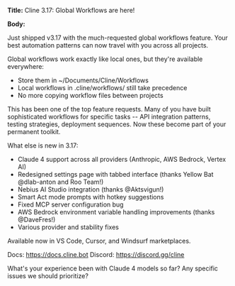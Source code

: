 **Title:** Cline 3.17: Global Workflows are here!

**Body:**

Just shipped v3.17 with the much-requested global workflows feature. Your best automation patterns can now travel with you across all projects.

Global workflows work exactly like local ones, but they're available everywhere:
- Store them in ~/Documents/Cline/Workflows
- Local workflows in .cline/workflows/ still take precedence
- No more copying workflow files between projects

This has been one of the top feature requests. Many of you have built sophisticated workflows for specific tasks -- API integration patterns, testing strategies, deployment sequences. Now these become part of your permanent toolkit.

What else is new in 3.17:
- Claude 4 support across all providers (Anthropic, AWS Bedrock, Vertex AI)
- Redesigned settings page with tabbed interface (thanks Yellow Bat @dlab-anton and Roo Team!)
- Nebius AI Studio integration (thanks @Aktsvigun!)
- Smart Act mode prompts with hotkey suggestions
- Fixed MCP server configuration bug
- AWS Bedrock environment variable handling improvements (thanks @DaveFres!)
- Various provider and stability fixes

Available now in VS Code, Cursor, and Windsurf marketplaces.

Docs: https://docs.cline.bot
Discord: https://discord.gg/cline

What's your experience been with Claude 4 models so far? Any specific issues we should prioritize?
